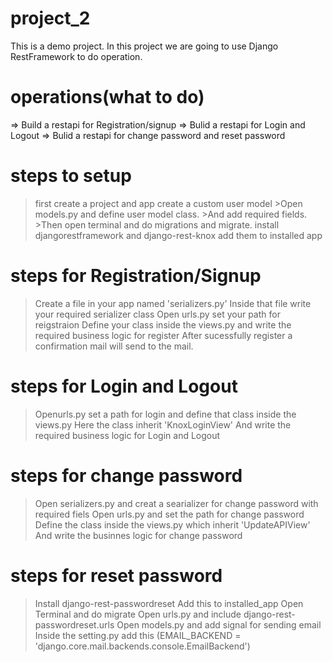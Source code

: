 # project_2
This is a demo project.
In this project we are going to use Django RestFramework to do operation.

# operations(what to do)
=> Build a restapi for Registration/signup
=> Bulid a restapi for Login and Logout
=> Bulid a restapi for change password and reset password


# steps to setup

>first create a project and app
>create a custom user model
                  >Open models.py and define user model class.
                  >And add required fields.
                  >Then open terminal and do migrations and migrate.
>install djangorestframework and django-rest-knox
>add them to installed app

# steps for Registration/Signup

>Create a file in your app named 'serializers.py'
>Inside that file write your required serializer class
>Open urls.py set your path for reigstraion
>Define your class inside the views.py and write the required business logic for register
>After sucessfully register a confirmation mail will send to the mail. 

# steps for Login and Logout

>Openurls.py set a path for login and define that class inside the views.py
>Here the class inherit 'KnoxLoginView' 
> And write the required business logic for Login and Logout

# steps for change password

>Open serializers.py and creat a searializer for change password with required fiels
>Open urls.py and set the path for change password
>Define the class inside the views.py which inherit 'UpdateAPIView'
>And write the businnes logic for change password

# steps for reset password

>Install django-rest-passwordreset
> Add this to installed_app
> Open Terminal and do migrate
> Open urls.py and include django-rest-passwordreset.urls
> Open models.py and add signal for sending email
> Inside the setting.py add this (EMAIL_BACKEND = 'django.core.mail.backends.console.EmailBackend')



